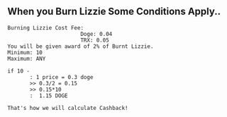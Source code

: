 When you Burn Lizzie Some Conditions Apply..
-

```
Burning Lizzie Cost Fee:
                       Doge: 0.04 
                       TRX: 0.05
You will be given award of 2% of Burnt Lizzie.
Minimum: 10
Maximum: ANY

if 10 -
       : 1 price = 0.3 doge
       >> 0.3/2 = 0.15
       >> 0.15*10 
       :  1.15 DOGE

That's how we will calculate Cashback!
```

